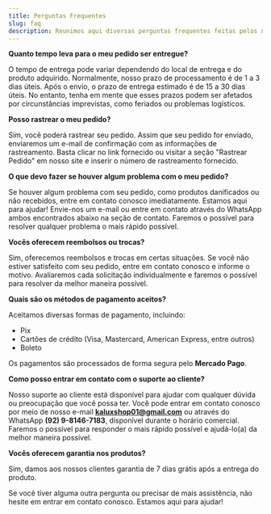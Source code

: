 ```yaml
---
title: Perguntas Frequentes
slug: faq
description: Reunimos aqui diversas perguntas frequentes feitas pelos nossos clientes, caso ainda possua alguma dúvida entre em contato pelos canais de comunicação.
---
```


**Quanto tempo leva para o meu pedido ser entregue?**

O tempo de entrega pode variar dependendo do local de entrega e do produto adquirido. Normalmente, nosso prazo de processamento é de 1 a 3 dias úteis. Após o envio, o prazo de entrega estimado é de 15 a 30 dias úteis. No entanto, tenha em mente que esses prazos podem ser afetados por circunstâncias imprevistas, como feriados ou problemas logísticos.

**Posso rastrear o meu pedido?**

Sim, você poderá rastrear seu pedido. Assim que seu pedido for enviado, enviaremos um e-mail de confirmação com as informações de rastreamento. Basta clicar no link fornecido ou visitar a seção "Rastrear Pedido" em nosso site e inserir o número de rastreamento fornecido.

**O que devo fazer se houver algum problema com o meu pedido?**

Se houver algum problema com seu pedido, como produtos danificados ou não recebidos, entre em contato conosco imediatamente. Estamos aqui para ajudar! Envie-nos um e-mail ou entre em contato através do WhatsApp ambos encontrados abaixo na seção de contato. Faremos o possível para resolver qualquer problema o mais rápido possível.

**Vocês oferecem reembolsos ou trocas?**

Sim, oferecemos reembolsos e trocas em certas situações. Se você não estiver satisfeito com seu pedido, entre em contato conosco e informe o motivo. Avaliaremos cada solicitação individualmente e faremos o possível para resolver da melhor maneira possível.

**Quais são os métodos de pagamento aceitos?**

Aceitamos diversas formas de pagamento, incluindo:

- Pix
- Cartões de crédito (Visa, Mastercard, American Express, entre outros)
- Boleto

Os pagamentos são processados de forma segura pelo **Mercado Pago**.

**Como posso entrar em contato com o suporte ao cliente?**

Nosso suporte ao cliente está disponível para ajudar com qualquer dúvida ou preocupação que você possa ter. Você pode entrar em contato conosco por meio de nosso e-mail **kaluxshop01@gmail.com** ou através do WhatsApp **(92) 9-8146-7183**, disponível durante o horário comercial. Faremos o possível para responder o mais rápido possível e ajudá-lo(a) da melhor maneira possível.

**Vocês oferecem garantia nos produtos?**

Sim, damos aos nossos clientes garantia de 7 dias grátis após a entrega do produto.

Se você tiver alguma outra pergunta ou precisar de mais assistência, não hesite em entrar em contato conosco. Estamos aqui para ajudar!
